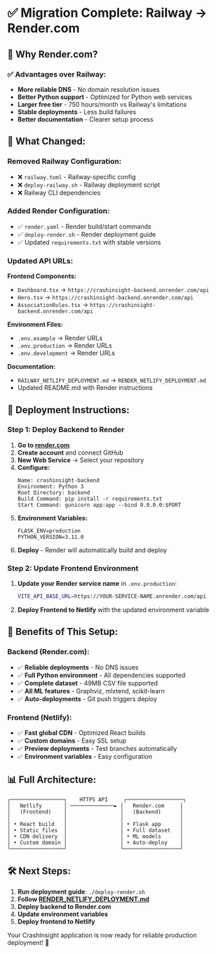 # ✅ Migration Complete: Railway → Render.com

## 🎯 **Why Render.com?**

### ✅ **Advantages over Railway:**
- **More reliable DNS** - No domain resolution issues
- **Better Python support** - Optimized for Python web services  
- **Larger free tier** - 750 hours/month vs Railway's limitations
- **Stable deployments** - Less build failures
- **Better documentation** - Clearer setup process

## 🔄 **What Changed:**

### **Removed Railway Configuration:**
- ❌ `railway.toml` - Railway-specific config
- ❌ `deploy-railway.sh` - Railway deployment script
- ❌ Railway CLI dependencies

### **Added Render Configuration:**
- ✅ `render.yaml` - Render build/start commands
- ✅ `deploy-render.sh` - Render deployment guide
- ✅ Updated `requirements.txt` with stable versions

### **Updated API URLs:**
**Frontend Components:**
- `Dashboard.tsx` → `https://crashinsight-backend.onrender.com/api`
- `Hero.tsx` → `https://crashinsight-backend.onrender.com/api`  
- `AssociationRules.tsx` → `https://crashinsight-backend.onrender.com/api`

**Environment Files:**
- `.env.example` → Render URLs
- `.env.production` → Render URLs
- `.env.development` → Render URLs

**Documentation:**
- `RAILWAY_NETLIFY_DEPLOYMENT.md` → `RENDER_NETLIFY_DEPLOYMENT.md`
- Updated README.md with Render instructions

## 🚀 **Deployment Instructions:**

### **Step 1: Deploy Backend to Render**

1. **Go to [render.com](https://render.com)**
2. **Create account** and connect GitHub
3. **New Web Service** → Select your repository
4. **Configure:**
   ```
   Name: crashinsight-backend
   Environment: Python 3
   Root Directory: backend
   Build Command: pip install -r requirements.txt  
   Start Command: gunicorn app:app --bind 0.0.0.0:$PORT
   ```
5. **Environment Variables:**
   ```
   FLASK_ENV=production
   PYTHON_VERSION=3.11.0
   ```
6. **Deploy** - Render will automatically build and deploy

### **Step 2: Update Frontend Environment**

1. **Update your Render service name** in `.env.production`:
   ```bash
   VITE_API_BASE_URL=https://YOUR-SERVICE-NAME.onrender.com/api
   ```

2. **Deploy Frontend to Netlify** with the updated environment variable

## 🎯 **Benefits of This Setup:**

### **Backend (Render.com):**
- ✅ **Reliable deployments** - No DNS issues
- ✅ **Full Python environment** - All dependencies supported
- ✅ **Complete dataset** - 49MB CSV file supported  
- ✅ **All ML features** - Graphviz, mlxtend, scikit-learn
- ✅ **Auto-deployments** - Git push triggers deploy

### **Frontend (Netlify):**
- ✅ **Fast global CDN** - Optimized React builds
- ✅ **Custom domains** - Easy SSL setup
- ✅ **Preview deployments** - Test branches automatically
- ✅ **Environment variables** - Easy configuration

## 📊 **Full Architecture:**

```
┌─────────────────┐    HTTPS API     ┌──────────────────┐
│   Netlify       │ ──────────────► │   Render.com     │
│   (Frontend)    │                 │   (Backend)      │
│                 │                 │                  │
│ • React build   │                 │ • Flask app      │
│ • Static files  │                 │ • Full dataset   │
│ • CDN delivery  │                 │ • ML models      │
│ • Custom domain │                 │ • Auto-deploy    │
└─────────────────┘                 └──────────────────┘
```

## 🛠️ **Next Steps:**

1. **Run deployment guide**: `./deploy-render.sh`
2. **Follow [RENDER_NETLIFY_DEPLOYMENT.md](RENDER_NETLIFY_DEPLOYMENT.md)**  
3. **Deploy backend to Render.com**
4. **Update environment variables**
5. **Deploy frontend to Netlify**

Your CrashInsight application is now ready for reliable production deployment! 🎉